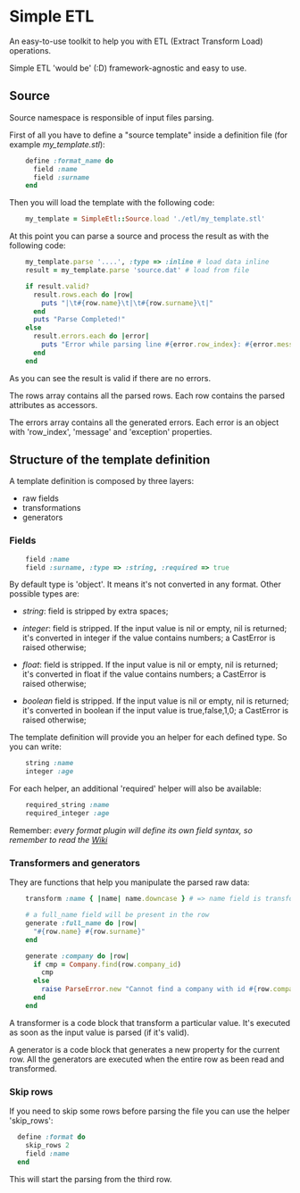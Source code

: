 Simple ETL
==========

An easy-to-use toolkit to help you with ETL (Extract Transform Load) operations.

Simple ETL 'would be' (:D) framework-agnostic and easy to use.


## Source

Source namespace is responsible of input files parsing.

First of all you have to define a "source template" inside a definition file (for example _my_template.stl_):

```ruby
    define :format_name do
      field :name
      field :surname
    end
```

Then you will load the template with the following code:

```ruby
    my_template = SimpleEtl::Source.load './etl/my_template.stl'
```

At this point you can parse a source and process the result as with the following code:

```ruby
    my_template.parse '....', :type => :inline # load data inline
    result = my_template.parse 'source.dat' # load from file

    if result.valid?
      result.rows.each do |row|
        puts "|\t#{row.name}\t|\t#{row.surname}\t|"
      end
      puts "Parse Completed!"
    else
      result.errors.each do |error|
        puts "Error while parsing line #{error.row_index}: #{error.message}"
      end
    end
```

As you can see the result is valid if there are no errors.

The rows array contains all the parsed rows. Each row contains the parsed attributes as accessors.

The errors array contains all the generated errors. Each error is an object with 'row_index', 'message' and 'exception' properties.

## Structure of the template definition

A template definition is composed by three layers:
- raw fields
- transformations
- generators

### Fields

```ruby
    field :name
    field :surname, :type => :string, :required => true
```

By default type is 'object'. It means it's not converted in any format. Other possible types are:

- *string*: field is stripped by extra spaces;

- *integer*: field is stripped. If the input value is nil or empty, nil is returned; it's converted in integer if the value contains numbers; a CastError is raised otherwise;

- *float*: field is stripped. If the input value is nil or empty, nil is returned; it's converted in float if the value contains numbers; a CastError is raised otherwise;

- *boolean* field is stripped. If the input value is nil or empty, nil is returned; it's converted in boolean if the input value is true,false,1,0; a CastError is raised otherwise;

The template definition will provide you an helper for each defined type. So you can write:

```ruby
    string :name
    integer :age
```

For each helper, an additional 'required' helper will also be available:

```ruby
    required_string :name
    required_integer :age
```

Remember: *every format plugin will define its own field syntax, so remember to read the [Wiki](https://github.com/nicolaracco/simple_etl/wiki)*


### Transformers and generators

They are functions that help you manipulate the parsed raw data:

```ruby
    transform :name { |name| name.downcase } # => name field is transformed in downcase

    # a full_name field will be present in the row
    generate :full_name do |row|
      "#{row.name} #{row.surname}"
    end

    generate :company do |row|
      if cmp = Company.find(row.company_id)
        cmp
      else
        raise ParseError.new "Cannot find a company with id #{row.company_id}"
      end
    end
```

A transformer is a code block that transform a particular value. It's executed as soon as the input value is parsed (if it's valid).

A generator is a code block that generates a new property for the current row.
All the generators are executed when the entire row as been read and transformed.

### Skip rows

If you need to skip some rows before parsing the file you can use the helper 'skip_rows':

```ruby
  define :format do
    skip_rows 2
    field :name
  end
```

This will start the parsing from the third row.